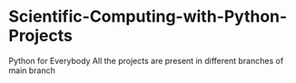 # Scientific-Computing-with-Python-Projects
Python for Everybody
All the projects are present in different branches of main branch
